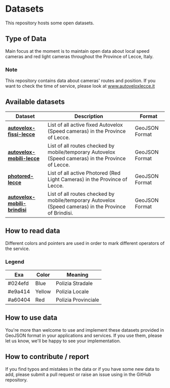 # Datasets
This repository hosts some open datasets.

## Type of Data
Main focus at the moment is to maintain open data about local speed cameras and red light cameras throughout the Province of Lecce, Italy.

### Note
This repository contains data about cameras' routes and position. If you want to check the time of service, please look at www.autoveloxlecce.it 

## Available datasets

| Dataset | Description | Format |
| ------ | ------- | ------- |
| [**autovelox-fissi-lecce**](https://github.com/jeckodevelopment/datasets/blob/master/autovelox-fissi-lecce.geojson) | List of all active fixed Autovelox (Speed cameras) in the Province of Lecce. | GeoJSON Format |
| [**autovelox-mobili-lecce**](https://github.com/jeckodevelopment/datasets/blob/master/autovelox-mobili-lecce.geojson) | List of all routes checked by mobile/temporary Autovelox (Speed cameras) in the Province of Lecce. | GeoJSON Format |
| [**photored-lecce**](https://github.com/jeckodevelopment/datasets/blob/master/photored-lecce.geojson) | List of all active Photored (Red Light Cameras) in the Province of Lecce. | GeoJSON Format |
| [**autovelox-mobili-brindisi**](https://github.com/jeckodevelopment/datasets/blob/master/autovelox-mobili-brindisi.geojson) | List of all routes checked by mobile/temporary Autovelox (Speed cameras) in the Province of Brindisi. | GeoJSON Format |

## How to read data
Different colors and pointers are used in order to mark different operators of the service.
### Legend
| Exa | Color | Meaning |
| ------ | ------ | ------- |
| #024efd | Blue | Polizia Stradale |
| #e9a414 | Yellow | Polizia Locale |
| #a60404 | Red | Polizia Provinciale |

## How to use data
You're more than welcome to use and implement these datasets provided in GeoJSON format in your applications and services.
If you use them, please let us know, we'll be happy to see your implementation.

## How to contribute / report
If you find typos and mistakes in the data or if you have some new data to add, please submit a pull request or raise an issue using in the GitHub repository.
